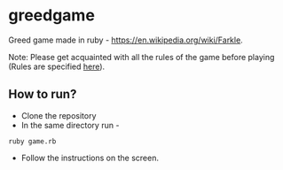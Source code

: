 # greedgame
Greed game made in ruby - https://en.wikipedia.org/wiki/Farkle.

Note: Please get acquainted with all the rules of the game before playing (Rules are specified [here](https://github.com/raj454raj/greedgame/blob/master/GREED_RULES.txt)).

## How to run?

* Clone the repository
* In the same directory run -
```
ruby game.rb
```
* Follow the instructions on the screen.
